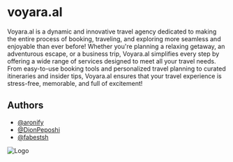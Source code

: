 # voyara.al

Voyara.al is a dynamic and innovative travel agency dedicated to making the entire process of booking, traveling, and exploring more seamless and enjoyable than ever before! Whether you're planning a relaxing getaway, an adventurous escape, or a business trip, Voyara.al simplifies every step by offering a wide range of services designed to meet all your travel needs. From easy-to-use booking tools and personalized travel planning to curated itineraries and insider tips, Voyara.al ensures that your travel experience is stress-free, memorable, and full of excitement!

## Authors

- [@aronify](https://www.github.com/aronify)
- [@DionPeposhi](https://www.github.com/DION173)
- [@fabestsh](https://www.github.com/fabestsh)

![Logo](https://lavender-alvina-53.tiiny.site/logo-typeface.png)
